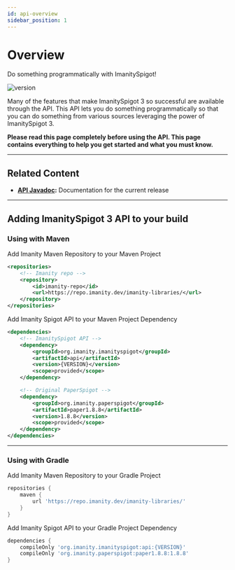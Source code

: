 ```yaml
---
id: api-overview
sidebar_position: 1
---
```


# Overview

Do something programmatically with ImanitySpigot!

![version][apiVersion-url]

Many of the features that make ImanitySpigot 3 so successful are available through the API. This API lets you do
something programmatically so that you can do something from various sources leveraging the power of ImanitySpigot 3.

**Please read this page completely before using the API. This page contains everything to help you get started and what
you must know.**

---

## **Related Content**

- **[API Javadoc](https://imanity.dev/javadoc/spigot):** Documentation for the current release

---

## **Adding ImanitySpigot 3 API to your build**

### Using with Maven

Add Imanity Maven Repository to your Maven Project

```xml
<repositories>
    <!-- Imanity repo -->
    <repository>
        <id>imanity-repo</id>
        <url>https://repo.imanity.dev/imanity-libraries/</url>
    </repository>
</repositories>
```

Add Imanity Spigot API to your Maven Project Dependency

```xml
<dependencies>
    <!-- ImanitySpigot API -->
    <dependency>
        <groupId>org.imanity.imanityspigot</groupId>
        <artifactId>api</artifactId>
        <version>{VERSION}</version>
        <scope>provided</scope>
    </dependency>

    <!-- Original PaperSpigot -->
    <dependency>
        <groupId>org.imanity.paperspigot</groupId>
        <artifactId>paper1.8.8</artifactId>
        <version>1.8.8</version>
        <scope>provided</scope>
    </dependency>
</dependencies>
```

---

### Using with Gradle

Add Imanity Maven Repository to your Gradle Project

```groovy
repositories {
    maven {
        url 'https://repo.imanity.dev/imanity-libraries/'
    }
}
```

Add Imanity Spigot API to your Gradle Project Dependency

```groovy
dependencies {
    compileOnly 'org.imanity.imanityspigot:api:{VERSION}'
    compileOnly 'org.imanity.paperspigot:paper1.8.8:1.8.8'
}
```

[apiVersion-url]: https://img.shields.io/badge/dynamic/json?color=blue&label=API%20Version&query=version&url=https%3A%2F%2Frepo.imanity.dev%2Fapi%2Fmaven%2Flatest%2Fversion%2Fimanity-libraries%2Forg%252Fimanity%252Fimanityspigot%252Fapi&style=for-the-badge

